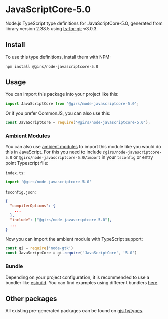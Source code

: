 
# JavaScriptCore-5.0

Node.js TypeScript type definitions for JavaScriptCore-5.0, generated from library version 2.38.5 using [ts-for-gir](https://github.com/gjsify/ts-for-gir) v3.0.3.


## Install

To use this type definitions, install them with NPM:
```bash
npm install @girs/node-javascriptcore-5.0
```

## Usage

You can import this package into your project like this:
```ts
import JavaScriptCore from '@girs/node-javascriptcore-5.0';
```

Or if you prefer CommonJS, you can also use this:
```ts
const JavaScriptCore = require('@girs/node-javascriptcore-5.0');
```

### Ambient Modules

You can also use [ambient modules](https://github.com/gjsify/ts-for-gir/tree/main/packages/cli#ambient-modules) to import this module like you would do this in JavaScript.
For this you need to include `@girs/node-javascriptcore-5.0` or `@girs/node-javascriptcore-5.0/import` in your `tsconfig` or entry point Typescript file:

`index.ts`:
```ts
import '@girs/node-javascriptcore-5.0'
```

`tsconfig.json`:
```json
{
  "compilerOptions": {
    ...
  },
  "include": ["@girs/node-javascriptcore-5.0"],
  ...
}
```

Now you can import the ambient module with TypeScript support: 

```ts
const gi = require('node-gtk')
const JavaScriptCore = gi.require('JavaScriptCore', '5.0')
```


### Bundle

Depending on your project configuration, it is recommended to use a bundler like [esbuild](https://esbuild.github.io/). You can find examples using different bundlers [here](https://github.com/gjsify/ts-for-gir/tree/main/examples).

## Other packages

All existing pre-generated packages can be found on [gjsify/types](https://github.com/gjsify/types).

